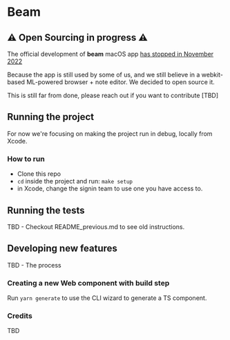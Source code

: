 # Beam
## ⚠️ Open Sourcing in progress ⚠️ 

The official development of **beam** macOS app [has stopped in November 2022](https://twitter.com/getonbeam/status/1592134355371331585)

Because the app is still used by some of us, and we still believe in a webkit-based ML-powered browser + note editor. We decided to open source it.

This is still far from done, please reach out if you want to contribute [TBD]


## Running the project

For now we're focusing on making the project run in debug, locally from Xcode.

### How to run
* Clone this repo
* `cd` inside the project and run: `make setup`
* in Xcode, change the signin team to use one you have access to.



## Running the tests

TBD - Checkout README_previous.md to see old instructions.


## Developing new features

TBD - The process

### Creating a new Web component with build step
Run `yarn generate` to use the CLI wizard to generate a TS component.


### Credits

TBD 

